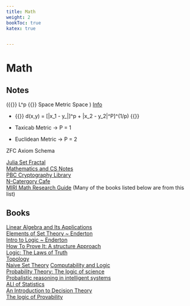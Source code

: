 ```yaml
---
title: Math
weight: 2
bookToc: true
katex: true


---
```


# Math

 ## Notes

  ({{<katex>}} L^p {{</katex>}} Space Metric Space )
  [Info](https://en.wikipedia.org/wiki/Lp_space)
-  {{<katex>}} d(x,y) = [|x_1 - y_|]^p + |x_2 - y_2|^P]^(1/p) {{</katex>}}


- Taxicab Metric  → P = 1
- Euclidean Metric  → P = 2

ZFC
Axiom Schema

[Julia Set Fractal ](https://en.wikipedia.org/wiki/Julia_set)  
[Mathematics and CS Notes](https://crypto.stanford.edu/pbc/notes/)  
[PBC Cryptography Library](https://crypto.stanford.edu/pbc/)  
[N-Catergory Cafe](https://golem.ph.utexas.edu/category/)  
[MIRI Math Research Guide](https://intelligence.org/research-guide/) (Many of the books listed below are from this list)  

## Books
  [Linear Algebra and Its Applications ](https://www.goodreads.com/book/show/179699.Linear_Algebra_and_Its_Applications)  
  [Elements of Set Theory ~ Enderton](https://www.goodreads.com/book/show/558206.Elements_of_Set_Theory)  
  [Intro to Logic ~ Enderton](https://www.goodreads.com/book/show/250872.A_Mathematical_Introduction_to_Logic)  
  [How To Prove It: A structure Approach](https://www.goodreads.com/book/show/739735.How_to_Prove_It?from_search=true&from_srp=true&qid=XaiPOtPCwl&rank=1)  
  [Logic: The Laws of Truth](https://www.goodreads.com/book/show/13748126-logic?from_search=true&from_srp=true&qid=5ewyZxkEnJ&rank=1)  
  [Topology](https://topology.mitpress.mit.edu/)  
  [Naive Set Theory](https://www.goodreads.com/book/show/558194.Naive_Set_Theory?ac=1&from_search=true&qid=VlbfdVrLSK&rank=1)
  [Computability and Logic](https://www.goodreads.com/book/show/1556746.Computability_and_Logic?ac=1&from_search=true&qid=zrLHnTlIxG&rank=1)  
  [Probability Theory: The logic of science](https://smile.amazon.com/Probability-Theory-The-Logic-Science/dp/0521592712/)  
  [Probalistic reasoning in intelligent systems](https://smile.amazon.com/Probabilistic-Reasoning-Intelligent-Systems-Representation/dp/1558604790/)  
  [ALl of Statistics](https://www.amazon.com/All-Statistics-Statistical-Inference-Springer/dp/0387402721)    
  [An Introduction to Decision Theory](https://www.goodreads.com/book/show/11729796-an-introduction-to-decision-theory?ac=1&from_search=true&qid=xdqDQGz58l&rank=1)  
  [The logic of Provability](https://www.goodreads.com/book/show/1572785.The_Logic_of_Provability?ac=1&from_search=true&qid=wge8W9e0gl&rank=1)  